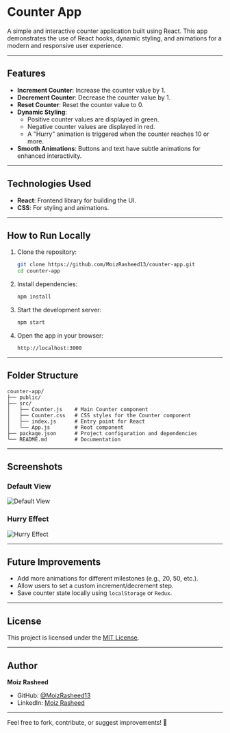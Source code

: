 
# Counter App

A simple and interactive counter application built using React. This app demonstrates the use of React hooks, dynamic styling, and animations for a modern and responsive user experience.

---

## Features

- **Increment Counter**: Increase the counter value by 1.
- **Decrement Counter**: Decrease the counter value by 1.
- **Reset Counter**: Reset the counter value to 0.
- **Dynamic Styling**:
  - Positive counter values are displayed in green.
  - Negative counter values are displayed in red.
  - A "Hurry" animation is triggered when the counter reaches 10 or more.
- **Smooth Animations**: Buttons and text have subtle animations for enhanced interactivity.

---

## Technologies Used

- **React**: Frontend library for building the UI.
- **CSS**: For styling and animations.

---

## How to Run Locally

1. Clone the repository:
   ```bash
   git clone https://github.com/MoizRasheed13/counter-app.git
   cd counter-app
   ```

2. Install dependencies:
   ```bash
   npm install
   ```

3. Start the development server:
   ```bash
   npm start
   ```

4. Open the app in your browser:
   ```
   http://localhost:3000
   ```

---

## Folder Structure

```
counter-app/
├── public/
├── src/
│   ├── Counter.js    # Main Counter component
│   ├── Counter.css   # CSS styles for the Counter component
│   ├── index.js      # Entry point for React
│   └── App.js        # Root component
├── package.json      # Project configuration and dependencies
└── README.md         # Documentation
```

---

## Screenshots

### Default View
![Default View](https://via.placeholder.com/600x400?text=Default+View)

### Hurry Effect
![Hurry Effect](https://via.placeholder.com/600x400?text=Hurry+Effect)

---

## Future Improvements

- Add more animations for different milestones (e.g., 20, 50, etc.).
- Allow users to set a custom increment/decrement step.
- Save counter state locally using `localStorage` or `Redux`.

---

## License

This project is licensed under the [MIT License](https://opensource.org/licenses/MIT).

---

## Author

**Moiz Rasheed**  
- GitHub: [@MoizRasheed13](https://github.com/MoizRasheed13)  
- LinkedIn: [Moiz Rasheed](https://www.linkedin.com/in/moiz-rasheed-tan)

---

Feel free to fork, contribute, or suggest improvements! 🚀

